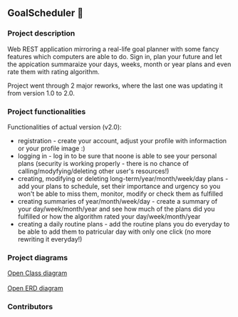 ## <strong>GoalScheduler 📔</strong>

### Project description

Web REST application mirroring a real-life goal planner with some fancy features which computers are able to do. 
Sign in, plan your future and let the appication summaraize your days, weeks, month or year plans and even rate them with rating algorithm. 

Project went through 2 major reworks, where the last one was updating it from version 1.0 to 2.0. 

### Project functionalities

Functionalities of actual version (v2.0):
- registration - create your account, adjust your profile with informaction or your profile image :)
- logging in - log in to be sure that noone is able to see your personal plans (security is working properly - there is no chance of calling/modyfying/deleting other user's resources!)
- creating, modifying or deleting long-term/year/month/week/day plans - add your plans to schedule, set their importance and urgency so you won't be able to miss them, monitor, modify or check them as fulfilled
- creating summaries of year/month/week/day - create a summary of your day/week/month/year and see how much of the plans did you fulfilled or how the algorithm rated your day/week/month/year  
- creating a daily routine plans - add the routine plans you do everyday to be able to add them to patricular day with only one click (no more rewriting it everyday!)

### Project diagrams

<div>
  <a href="https://github.com/CcConStanTine/GoalScheduler/blob/master/backend/src/main/resources/img/MyScheduleReworked%20class%20diagram.png", target="_blank">Open Class diagram</a>
</div>
<br />
<div>
  <a href="https://github.com/CcConStanTine/GoalScheduler/blob/master/backend/src/main/resources/img/MyScheduleReworked%20ERD.png", target="_blank">Open ERD diagram</a>
</div>

### Contributors
